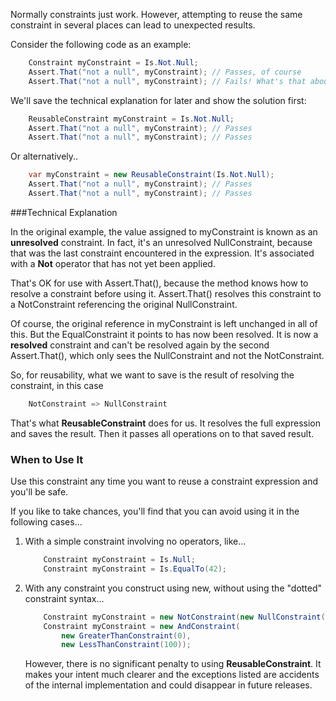 Normally constraints just work. However, attempting to reuse the 
same constraint in several places can lead to unexpected results.

Consider the following code as an example:

```C#
    Constraint myConstraint = Is.Not.Null;
    Assert.That("not a null", myConstraint); // Passes, of course
    Assert.That("not a null", myConstraint); // Fails! What's that about?
```

We'll save the technical explanation for later and show the
solution first:

```C#
    ReusableConstraint myConstraint = Is.Not.Null;
    Assert.That("not a null", myConstraint); // Passes
    Assert.That("not a null", myConstraint); // Passes
```

Or alternatively..

```C#
    var myConstraint = new ReusableConstraint(Is.Not.Null);
    Assert.That("not a null", myConstraint); // Passes
    Assert.That("not a null", myConstraint); // Passes
```

###Technical Explanation

In the original example, the value assigned to myConstraint is
known as an <b>unresolved</b> constraint. In fact, it's an
unresolved NullConstraint, because that was the last constraint 
encountered in the expression. It's associated with a <b>Not</b>
operator that has not yet been applied.

That's OK for use with Assert.That(), because the method
knows how to resolve a constraint before using it. Assert.That()
resolves this constraint to a NotConstraint referencing the
original NullConstraint.

Of course, the original reference in myConstraint is left
unchanged in all of this. But the EqualConstraint it points
to has now been resolved. It is now a <b>resolved</b> constraint
and can't be resolved again by the second Assert.That(), which
only sees the NullConstraint and not the NotConstraint.

So, for reusability, what we want to save is the result
of resolving the constraint, in this case

```C#
    NotConstraint => NullConstraint
```

That's what <b>ReusableConstraint</b> does for us. It resolves
the full expression and saves the result. Then it passes all
operations on to that saved result.

<h3>When to Use It</h3>

Use this constraint any time you want to reuse a constraint
expression and you'll be safe.

If you like to take chances, you'll find that you can
avoid using it in the following cases...

<ol>
<li> With a simple constraint involving no operators, like...

```C#
    Constraint myConstraint = Is.Null;
    Constraint myConstraint = Is.EqualTo(42);
```

<li> With any constraint you construct using new, without
using the "dotted" constraint syntax...

```C#
    Constraint myConstraint = new NotConstraint(new NullConstraint());
    Constraint myConstraint = new AndConstraint(
        new GreaterThanConstraint(0), 
        new LessThanConstraint(100));
```

However, there is no significant penalty to using <b>ReusableConstraint</b>.
It makes your intent much clearer and the exceptions listed are accidents of
the internal implementation and could disappear in future releases.

